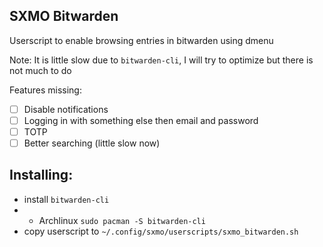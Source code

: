 ## SXMO Bitwarden
Userscript to enable browsing entries in bitwarden using dmenu

Note: It is little slow due to `bitwarden-cli`, I will try to optimize
but there is not much to do

Features missing:
- [ ] Disable notifications
- [ ] Logging in with something else then email and password
- [ ] TOTP
- [ ] Better searching (little slow now)

## Installing:
- install `bitwarden-cli`
- - Archlinux `sudo pacman -S bitwarden-cli`
- copy userscript to `~/.config/sxmo/userscripts/sxmo_bitwarden.sh`